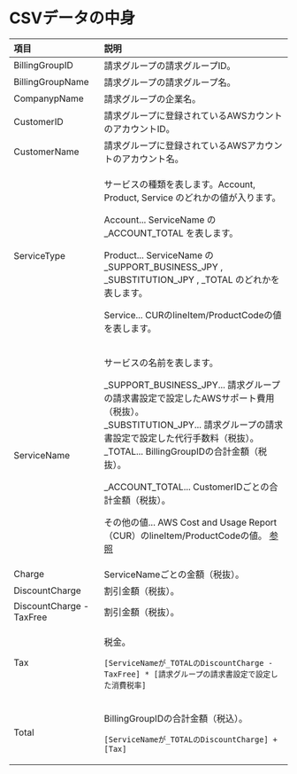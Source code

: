 # CSVデータの中身



<table>
  <thead>
    <tr>
      <th style="text-align:left">&#x9805;&#x76EE;</th>
      <th style="text-align:left">&#x8AAC;&#x660E;</th>
    </tr>
  </thead>
  <tbody>
    <tr>
      <td style="text-align:left">BillingGroupID</td>
      <td style="text-align:left">&#x8ACB;&#x6C42;&#x30B0;&#x30EB;&#x30FC;&#x30D7;&#x306E;&#x8ACB;&#x6C42;&#x30B0;&#x30EB;&#x30FC;&#x30D7;ID&#x3002;</td>
    </tr>
    <tr>
      <td style="text-align:left">BillingGroupName</td>
      <td style="text-align:left">&#x8ACB;&#x6C42;&#x30B0;&#x30EB;&#x30FC;&#x30D7;&#x306E;&#x8ACB;&#x6C42;&#x30B0;&#x30EB;&#x30FC;&#x30D7;&#x540D;&#x3002;</td>
    </tr>
    <tr>
      <td style="text-align:left">CompanypName</td>
      <td style="text-align:left">&#x8ACB;&#x6C42;&#x30B0;&#x30EB;&#x30FC;&#x30D7;&#x306E;&#x4F01;&#x696D;&#x540D;&#x3002;</td>
    </tr>
    <tr>
      <td style="text-align:left">CustomerID</td>
      <td style="text-align:left">&#x8ACB;&#x6C42;&#x30B0;&#x30EB;&#x30FC;&#x30D7;&#x306B;&#x767B;&#x9332;&#x3055;&#x308C;&#x3066;&#x3044;&#x308B;AWS&#x30AB;&#x30A6;&#x30F3;&#x30C8;&#x306E;&#x30A2;&#x30AB;&#x30A6;&#x30F3;&#x30C8;ID&#x3002;</td>
    </tr>
    <tr>
      <td style="text-align:left">CustomerName</td>
      <td style="text-align:left">&#x8ACB;&#x6C42;&#x30B0;&#x30EB;&#x30FC;&#x30D7;&#x306B;&#x767B;&#x9332;&#x3055;&#x308C;&#x3066;&#x3044;&#x308B;AWS&#x30A2;&#x30AB;&#x30A6;&#x30F3;&#x30C8;&#x306E;&#x30A2;&#x30AB;&#x30A6;&#x30F3;&#x30C8;&#x540D;&#x3002;</td>
    </tr>
    <tr>
      <td style="text-align:left">ServiceType</td>
      <td style="text-align:left">
        <p>&#x30B5;&#x30FC;&#x30D3;&#x30B9;&#x306E;&#x7A2E;&#x985E;&#x3092;&#x8868;&#x3057;&#x307E;&#x3059;&#x3002;Account,
          Product, Service &#x306E;&#x3069;&#x308C;&#x304B;&#x306E;&#x5024;&#x304C;&#x5165;&#x308A;&#x307E;&#x3059;&#x3002;</p>
        <p>Account... ServiceName &#x306E; _ACCOUNT_TOTAL &#x3092;&#x8868;&#x3057;&#x307E;&#x3059;&#x3002;</p>
        <p>Product... ServiceName &#x306E; _SUPPORT_BUSINESS_JPY , _SUBSTITUTION_JPY
          , _TOTAL &#x306E;&#x3069;&#x308C;&#x304B;&#x3092;&#x8868;&#x3057;&#x307E;&#x3059;&#x3002;</p>
        <p>Service... CUR&#x306E;lineItem/ProductCode&#x306E;&#x5024;&#x3092;&#x8868;&#x3057;&#x307E;&#x3059;&#x3002;</p>
      </td>
    </tr>
    <tr>
      <td style="text-align:left">ServiceName</td>
      <td style="text-align:left">
        <p>&#x30B5;&#x30FC;&#x30D3;&#x30B9;&#x306E;&#x540D;&#x524D;&#x3092;&#x8868;&#x3057;&#x307E;&#x3059;&#x3002;</p>
        <p>_SUPPORT_BUSINESS_JPY... &#x8ACB;&#x6C42;&#x30B0;&#x30EB;&#x30FC;&#x30D7;&#x306E;&#x8ACB;&#x6C42;&#x66F8;&#x8A2D;&#x5B9A;&#x3067;&#x8A2D;&#x5B9A;&#x3057;&#x305F;AWS&#x30B5;&#x30DD;&#x30FC;&#x30C8;&#x8CBB;&#x7528;&#xFF08;&#x7A0E;&#x629C;&#xFF09;&#x3002;
          <br
          />_SUBSTITUTION_JPY... &#x8ACB;&#x6C42;&#x30B0;&#x30EB;&#x30FC;&#x30D7;&#x306E;&#x8ACB;&#x6C42;&#x66F8;&#x8A2D;&#x5B9A;&#x3067;&#x8A2D;&#x5B9A;&#x3057;&#x305F;&#x4EE3;&#x884C;&#x624B;&#x6570;&#x6599;&#xFF08;&#x7A0E;&#x629C;&#xFF09;&#x3002;
          <br
          />_TOTAL... BillingGroupID&#x306E;&#x5408;&#x8A08;&#x91D1;&#x984D;&#xFF08;&#x7A0E;&#x629C;&#xFF09;&#x3002;</p>
        <p>_ACCOUNT_TOTAL... CustomerID&#x3054;&#x3068;&#x306E;&#x5408;&#x8A08;&#x91D1;&#x984D;&#xFF08;&#x7A0E;&#x629C;&#xFF09;&#x3002;</p>
        <p>&#x305D;&#x306E;&#x4ED6;&#x306E;&#x5024;... AWS Cost and Usage Report
          &#xFF08;CUR&#xFF09;&#x306E;lineItem/ProductCode&#x306E;&#x5024;&#x3002;
          <a
          href="https://docs.aws.amazon.com/ja_jp/awsaccountbilling/latest/aboutv2/enhanced-lineitem-columns.html">&#x53C2;&#x7167;</a>
        </p>
      </td>
    </tr>
    <tr>
      <td style="text-align:left">Charge</td>
      <td style="text-align:left">ServiceName&#x3054;&#x3068;&#x306E;&#x91D1;&#x984D;&#xFF08;&#x7A0E;&#x629C;&#xFF09;&#x3002;</td>
    </tr>
    <tr>
      <td style="text-align:left">DiscountCharge</td>
      <td style="text-align:left">&#x5272;&#x5F15;&#x91D1;&#x984D;&#xFF08;&#x7A0E;&#x629C;&#xFF09;&#x3002;</td>
    </tr>
    <tr>
      <td style="text-align:left">DiscountCharge - TaxFree</td>
      <td style="text-align:left">&#x5272;&#x5F15;&#x91D1;&#x984D;&#xFF08;&#x7A0E;&#x629C;&#xFF09;&#x3002;</td>
    </tr>
    <tr>
      <td style="text-align:left">Tax</td>
      <td style="text-align:left">
        <p>&#x7A0E;&#x91D1;&#x3002;</p>
        <p><code>[ServiceName&#x304C;_TOTAL&#x306E;DiscountCharge - TaxFree] * [&#x8ACB;&#x6C42;&#x30B0;&#x30EB;&#x30FC;&#x30D7;&#x306E;&#x8ACB;&#x6C42;&#x66F8;&#x8A2D;&#x5B9A;&#x3067;&#x8A2D;&#x5B9A;&#x3057;&#x305F;&#x6D88;&#x8CBB;&#x7A0E;&#x7387;]</code>
        </p>
      </td>
    </tr>
    <tr>
      <td style="text-align:left">Total</td>
      <td style="text-align:left">
        <p>BillingGroupID&#x306E;&#x5408;&#x8A08;&#x91D1;&#x984D;&#xFF08;&#x7A0E;&#x8FBC;&#xFF09;&#x3002;</p>
        <p><code>[ServiceName&#x304C;_TOTAL&#x306E;DiscountCharge] + [Tax]</code>
        </p>
      </td>
    </tr>
  </tbody>
</table>

